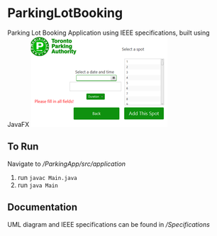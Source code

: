 # ParkingLotBooking
Parking Lot Booking Application using IEEE specifications, built using JavaFX
<img src="./ParkingApp/src//resources/login.png" alt="Login Page"/>

## To Run
Navigate to */ParkingApp/src/application* 
1. run ```javac Main.java```
2. run ```java Main```


## Documentation
UML diagram and IEEE specifications can be found in */Specifications*



